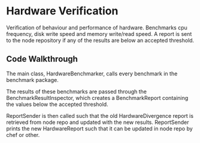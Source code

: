 # Hardware Verification
Verification of behaviour and performance of hardware. Benchmarks cpu frequency, disk write speed and memory write/read speed.
A report is sent to the node repository if any of the results are below an accepted threshold.

## Code Walkthrough
The main class, HardwareBenchmarker, calls every benchmark in the benchmark package. 

The results of these benchmarks are passed through
the BenchmarkResultInspector, which creates a BenchmarkReport containing the values below the accepted threshold. 

ReportSender is then called such that
the old HardwareDivergence report is retrieved from node repo and updated with the new results. ReportSender prints the new HardwareReport such that it 
can be updated in node repo by chef or other.